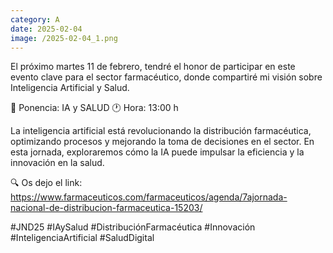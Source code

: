 ```yaml
--- 
category: A 
date: 2025-02-04 
image: /2025-02-04_1.png 
--- 
```


El próximo martes 11 de febrero, tendré el honor de participar en este evento clave para el sector farmacéutico, donde compartiré mi visión sobre Inteligencia Artificial y Salud.

📌 Ponencia: IA y SALUD
🕐 Hora: 13:00 h

La inteligencia artificial está revolucionando la distribución farmacéutica, optimizando procesos y mejorando la toma de decisiones en el sector. En esta jornada, exploraremos cómo la IA puede impulsar la eficiencia y la innovación en la salud.

🔍 Os dejo el link: https://www.farmaceuticos.com/farmaceuticos/agenda/7ajornada-nacional-de-distribucion-farmaceutica-15203/

#JND25 #IAySalud #DistribuciónFarmacéutica #Innovación #InteligenciaArtificial #SaludDigital